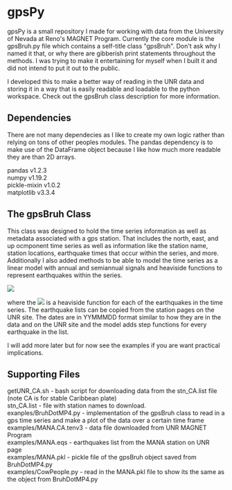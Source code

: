 # gpsPy

gpsPy is a small repository I made for working with data from the University of Nevada at Reno's MAGNET Program. 
Currently the core module is the gpsBruh.py file which contains a self-title class "gpsBruh". Don't ask why
I named it that, or why there are gibberish print statements throughout the methods. I was trying to make it 
entertaining for myself when I built it and did not intend to put it out to the public.

I developed this to make a better way of reading in the UNR data and storing it in a way that is easily readable
and loadable to the python workspace. Check out the gpsBruh class description for more information.

## Dependencies

There are not many dependecies as I like to create my own logic rather than relying on tons of other peoples modules.
The pandas dependency is to make use of the DataFrame object because I like how much more readable they are than 
2D arrays.

pandas v1.2.3 <br>
numpy v1.19.2 <br>
pickle-mixin v1.0.2 <br>
matplotlib v3.3.4 <br>

## The gpsBruh Class

This class was designed to hold the time series information as well as metadata associated with a gps station.
That includes the north, east, and up ocmponent time series as well as information like the station name, 
station locations, earthquake times that occur within the series, and more. Additionally I also added methods
to be able to model the time series as a linear model with annual and semiannual signals and heaviside functions
to represent earthquakes within the series.

<img src="https://render.githubusercontent.com/render/math?math=y = a %2B bt %2B csin(\omega t) %2B dcos(\omega t) %2B esin(2\omega t) %2B fcos(2\omega t) %2B H(t_{eq})">

where the <img src="https://render.githubusercontent.com/render/math?math=H(t_{eq})"> is a heaviside function for
each of the earthquakes in the time series. The earthquake lists can be copied from the station pages on the UNR site. 
The dates are in YYMMMDD format similar to how they are in the data and on the UNR site and the model adds step functions for 
every earthquake in the list.

I will add more later but for now see the examples if you are want practical implications.

## Supporting Files

getUNR_CA.sh - bash script for downloading data from the stn_CA.list file (note CA is for stable Caribbean plate) <br>
stn_CA.list - file with station names to download. <br>
exanples/BruhDotMP4.py - implementation of the gpsBruh class to read in a gps time series and make a plot of the data over a certain time frame <br>
examples/MANA.CA.tenv3 - data file downloaded from UNR MAGNET Program <br>
examples/MANA.eqs - earthquakes list from the MANA station on UNR page <br>
examples/MANA.pkl - pickle file of the gpsBruh object saved from BruhDotMP4.py <br>
examples/CowPeople.py - read in the MANA.pkl file to show its the same as the object from BruhDotMP4.py <br>

